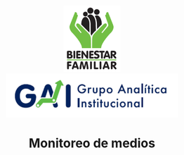 <div align="center">
  <img src="assets/icbf-logo.png" height="150">
  <img src="assets/GAI.png" height="100">
	<h1>Monitoreo de medios</h1>
	<br>
</div>

